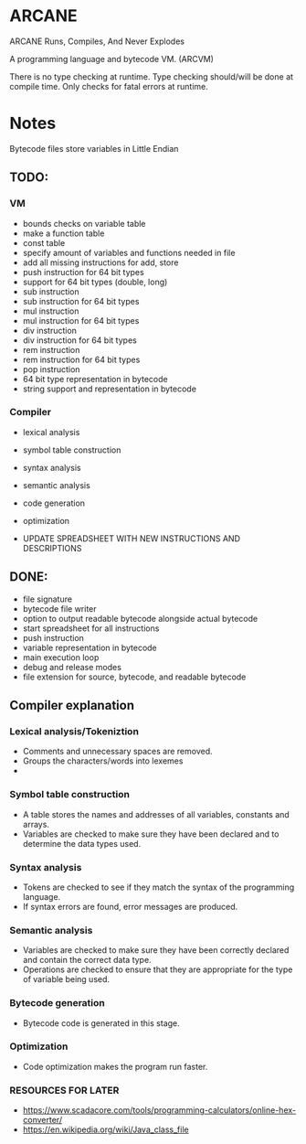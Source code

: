 # ARCANE
ARCANE Runs, Compiles, And Never Explodes

A programming language and bytecode VM. (ARCVM)

There is no type checking at runtime.
Type checking should/will be done at compile time.
Only checks for fatal errors at runtime.

# Notes

Bytecode files store variables in Little Endian 

## TODO:

### VM
- bounds checks on variable table
- make a function table
- const table
- specify amount of variables and functions needed in file
- add all missing instructions for add, store
- push instruction for 64 bit types
- support for 64 bit types (double, long)
- sub instruction
- sub instruction for 64 bit types
- mul instruction
- mul instruction for 64 bit types
- div instruction
- div instruction for 64 bit types
- rem instruction
- rem instruction for 64 bit types
- pop instruction
- 64 bit type representation in bytecode
- string support and representation in bytecode

### Compiler

- lexical analysis
- symbol table construction
- syntax analysis
- semantic analysis
- code generation
- optimization


- UPDATE SPREADSHEET WITH NEW INSTRUCTIONS AND DESCRIPTIONS


## DONE:

- file signature
- bytecode file writer
- option to output readable bytecode alongside actual bytecode
- start spreadsheet for all instructions
- push instruction
- variable representation in bytecode
- main execution loop
- debug and release modes
- file extension for source, bytecode, and readable bytecode


## Compiler explanation

### Lexical analysis/Tokeniztion
- Comments and unnecessary spaces are removed.
- Groups the characters/words into lexemes
- 
### Symbol table construction
- A table stores the names and addresses of all variables, constants and arrays.
- Variables are checked to make sure they have been declared and to determine the data types used.

### Syntax analysis
- Tokens are checked to see if they match the syntax of the programming language.
- If syntax errors are found, error messages are produced.

### Semantic analysis
- Variables are checked to make sure they have been correctly declared and contain the correct data type.
- Operations are checked to ensure that they are appropriate for the type of variable being used.

### Bytecode generation
- Bytecode code is generated in this stage.

### Optimization
- Code optimization makes the program run faster.

### RESOURCES FOR LATER

- https://www.scadacore.com/tools/programming-calculators/online-hex-converter/
- https://en.wikipedia.org/wiki/Java_class_file


